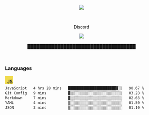 <p align="center">
  <img src="https://lewd.pics/p/Nlws.png">
</p>
‎<p align="center">Discord</p>

<p align="center">
  <img src="https://discord.c99.nl/widget/theme-2/287977955240706060.png">
</p>

<p align="center">████████████████████████████████████</p></br>

### Languages

<img align="left" alt="JavaScript" width="26px" src="https://raw.githubusercontent.com/github/explore/80688e429a7d4ef2fca1e82350fe8e3517d3494d/topics/javascript/javascript.png" /></br>

<!--START_SECTION:waka-->
```text
JavaScript   4 hrs 28 mins   ██████████████████████▓░░   90.67 % 
Git Config   9 mins          ▓░░░░░░░░░░░░░░░░░░░░░░░░   03.28 % 
Markdown     7 mins          ▓░░░░░░░░░░░░░░░░░░░░░░░░   02.63 % 
YAML         4 mins          ▒░░░░░░░░░░░░░░░░░░░░░░░░   01.50 % 
JSON         3 mins          ▒░░░░░░░░░░░░░░░░░░░░░░░░   01.10 % 
```
<!--END_SECTION:waka-->
